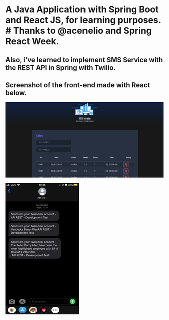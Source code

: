 # A Java Application with Spring Boot and React JS, for learning purposes. # Thanks to @acenelio and Spring React Week.

## Also, i've learned to implement SMS Service with the REST API in Spring with Twilio. 
## Screenshot of the front-end made with React below.

![alt text](/frontend/src/assets/img/print.png)

![alt text](/frontend/src/assets/img/print2.png)


